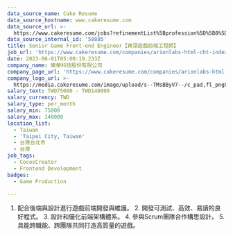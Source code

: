 ```yaml
---
data_source_name: Cake Resume
data_source_hostname: www.cakeresume.com
data_source_url: >-
  https://www.cakeresume.com/jobs?refinementList%5Bprofession%5D%5B0%5D=game-production&range%5Bsalary_range%5D%5Bmin%5D=100000
data_source_internal_id: '58885'
title: Senior Game Front-end Engineer【資深遊戲前端工程師】
job_url: 'https://www.cakeresume.com/companies/arionlabs-html-cht-index-html/jobs/bcf8ed'
date: 2023-06-01T05:00:19.233Z
company_name: 樂榮科技股份有限公司
company_page_url: 'https://www.cakeresume.com/companies/arionlabs-html-cht-index-html'
company_logo_url: >-
  https://media.cakeresume.com/image/upload/s--TMsBByV7--/c_pad,fl_png8,h_200,w_200/v1618990974/sznscywsndnsiebn2uut.png
salary_text: TWD75000 - TWD140000
salary_currency: TWD
salary_type: per_month
salary_min: 75000
salary_max: 140000
location_list:
  - Taiwan
  - 'Taipei City, Taiwan'
  - 台灣台北市
  - 台灣
job_tags:
  - CocosCreator
  - Frontend Development
badges:
  - Game Production

---
```


1. 配合後端與設計進行遊戲前端開發與維護。 2. 開發可測試、高效、易讀的良好程式。 3. 設計和優化前端架構體系。 4. 參與Scrum團隊合作構思設計。 5. 具能跨職能、跨團隊共同打造高質量的遊戲。